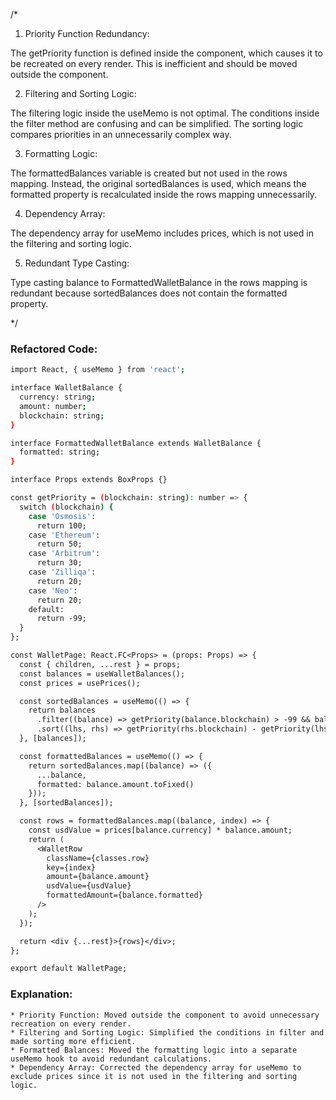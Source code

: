 /*

1. Priority Function Redundancy:

The getPriority function is defined inside the component, which causes it to be recreated on every render. This is inefficient and should be moved outside the component.

2. Filtering and Sorting Logic:

The filtering logic inside the useMemo is not optimal. The conditions inside the filter method are confusing and can be simplified.
The sorting logic compares priorities in an unnecessarily complex way.

3. Formatting Logic:

The formattedBalances variable is created but not used in the rows mapping. Instead, the original sortedBalances is used, which means the formatted property is recalculated inside the rows mapping unnecessarily.

4. Dependency Array:

The dependency array for useMemo includes prices, which is not used in the filtering and sorting logic.

5. Redundant Type Casting:

Type casting balance to FormattedWalletBalance in the rows mapping is redundant because sortedBalances does not contain the formatted property.

*/

### Refactored Code:
```bash
import React, { useMemo } from 'react';

interface WalletBalance {
  currency: string;
  amount: number;
  blockchain: string;
}

interface FormattedWalletBalance extends WalletBalance {
  formatted: string;
}

interface Props extends BoxProps {}

const getPriority = (blockchain: string): number => {
  switch (blockchain) {
    case 'Osmosis':
      return 100;
    case 'Ethereum':
      return 50;
    case 'Arbitrum':
      return 30;
    case 'Zilliqa':
      return 20;
    case 'Neo':
      return 20;
    default:
      return -99;
  }
};

const WalletPage: React.FC<Props> = (props: Props) => {
  const { children, ...rest } = props;
  const balances = useWalletBalances();
  const prices = usePrices();

  const sortedBalances = useMemo(() => {
    return balances
      .filter((balance) => getPriority(balance.blockchain) > -99 && balance.amount > 0)
      .sort((lhs, rhs) => getPriority(rhs.blockchain) - getPriority(lhs.blockchain));
  }, [balances]);

  const formattedBalances = useMemo(() => {
    return sortedBalances.map((balance) => ({
      ...balance,
      formatted: balance.amount.toFixed()
    }));
  }, [sortedBalances]);

  const rows = formattedBalances.map((balance, index) => {
    const usdValue = prices[balance.currency] * balance.amount;
    return (
      <WalletRow
        className={classes.row}
        key={index}
        amount={balance.amount}
        usdValue={usdValue}
        formattedAmount={balance.formatted}
      />
    );
  });

  return <div {...rest}>{rows}</div>;
};

export default WalletPage;

```

### Explanation:

    * Priority Function: Moved outside the component to avoid unnecessary recreation on every render.
    * Filtering and Sorting Logic: Simplified the conditions in filter and made sorting more efficient.
    * Formatted Balances: Moved the formatting logic into a separate useMemo hook to avoid redundant calculations.
    * Dependency Array: Corrected the dependency array for useMemo to exclude prices since it is not used in the filtering and sorting logic.

